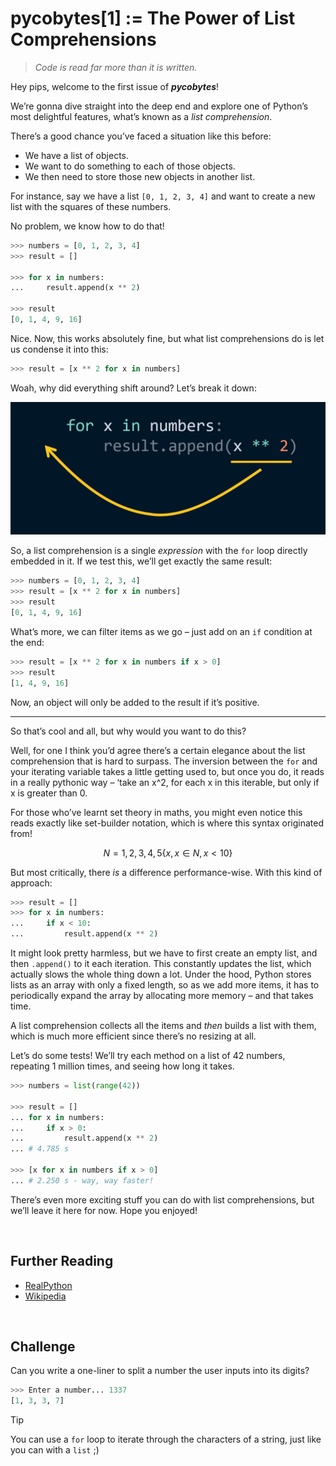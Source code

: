 # pycobytes[1] := The Power of List Comprehensions
<!-- #PYCO live!
  | index = 1
  | display = 01
  | title = The Power of List Comprehensions
  | date = 6 June 2024
  | topics = lists / syntax / challenge
-->

> *Code is read far more than it is written.*

Hey pips, welcome to the first issue of ***pycobytes***!

We’re gonna dive straight into the deep end and explore one of Python’s most delightful features, what’s known as a *list comprehension*.

There’s a good chance you’ve faced a situation like this before:

* We have a list of objects.
* We want to do something to each of those objects.
* We then need to store those new objects in another list.

For instance, say we have a list `[0, 1, 2, 3, 4]` and want to create a new list with the squares of these numbers.

No problem, we know how to do that!

```py
>>> numbers = [0, 1, 2, 3, 4]
>>> result = []

>>> for x in numbers:
...     result.append(x ** 2)

>>> result
[0, 1, 4, 9, 16]
```

Nice. Now, this works absolutely fine, but what list comprehensions do is let us condense it into this:

```py
>>> result = [x ** 2 for x in numbers]
```

Woah, why did everything shift around? Let’s break it down:

![breakdown of how a list comprehension is formed](../assets/issues/01-list-comp-breakdown.png)

So, a list comprehension is a single *expression* with the `for` loop directly embedded in it. If we test this, we’ll get exactly the same result:

```py
>>> numbers = [0, 1, 2, 3, 4]
>>> result = [x ** 2 for x in numbers]
>>> result
[0, 1, 4, 9, 16]
```

What’s more, we can filter items as we go – just add on an `if` condition at the end:

```py
>>> result = [x ** 2 for x in numbers if x > 0]
>>> result
[1, 4, 9, 16]
```

Now, an object will only be added to the result if it’s positive.

---

So that’s cool and all, but why would you want to do this?

Well, for one I think you’d agree there’s a certain elegance about the list comprehension that is hard to surpass. The inversion between the `for` and your iterating variable takes a little getting used to, but once you do, it reads in a really pythonic way – ‘take an x^2, for each x in this iterable, but only if x is greater than 0.

For those who’ve learnt set theory in maths, you might even notice this reads exactly like set-builder notation, which is where this syntax originated from!

```math
N = {1, 2, 3, 4, 5}
\{ x , x \in{N}, x < 10 \}
```

But most critically, there *is* a difference performance-wise. With this kind of approach:

```py
>>> result = []
>>> for x in numbers:
...     if x < 10:
...         result.append(x ** 2)
```

It might look pretty harmless, but we have to first create an empty list, and then `.append()` to it each iteration. This constantly updates the list, which actually slows the whole thing down a lot. Under the hood, Python stores lists as an array with only a fixed length, so as we add more items, it has to periodically expand the array by allocating more memory – and that takes time.

A list comprehension collects all the items and *then* builds a list with them, which is much more efficient since there’s no resizing at all.

<div class="pyco-deep-dive">

Let’s do some tests! We’ll try each method on a list of 42 numbers, repeating 1 million times, and seeing how long it takes.

```py
>>> numbers = list(range(42))

>>> result = []
... for x in numbers:
...     if x > 0:
...         result.append(x ** 2)
... # 4.785 s

>>> [x for x in numbers if x > 0]
... # 2.250 s - way, way faster!
```

</div>

There’s even more exciting stuff you can do with list comprehensions, but we’ll leave it here for now. Hope you enjoyed!


<br>


## Further Reading

- [RealPython](https://realpython.com/list-comprehension-python)
- [Wikipedia](https://en.m.wikipedia.org/wiki/List_comprehension)


<br>


## Challenge

Can you write a one-liner to split a number the user inputs into its digits?

```py
>>> Enter a number... 1337
[1, 3, 3, 7]
```

> [!TIP]
> You can use a `for` loop to iterate through the characters of a string, just like you can with a `list` ;)
